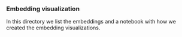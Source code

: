 ### Embedding visualization
In this directory we list the embeddings and a notebook with how we created the embedding visualizations.

